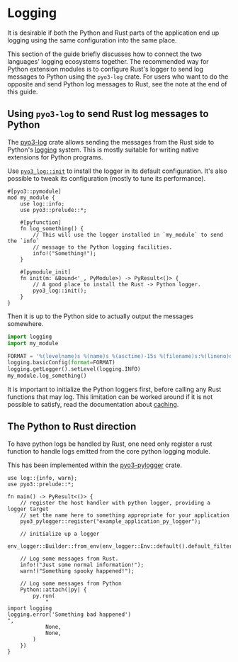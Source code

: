 # Logging

It is desirable if both the Python and Rust parts of the application end up
logging using the same configuration into the same place.

This section of the guide briefly discusses how to connect the two languages'
logging ecosystems together. The recommended way for Python extension modules is
to configure Rust's logger to send log messages to Python using the `pyo3-log`
crate. For users who want to do the opposite and send Python log messages to
Rust, see the note at the end of this guide.

## Using `pyo3-log` to send Rust log messages to Python

The [pyo3-log] crate allows sending the messages from the Rust side to Python's
[logging] system. This is mostly suitable for writing native extensions for
Python programs.

Use [`pyo3_log::init`][init] to install the logger in its default configuration.
It's also possible to tweak its configuration (mostly to tune its performance).

```rust,no_run
#[pyo3::pymodule]
mod my_module {
    use log::info;
    use pyo3::prelude::*;

    #[pyfunction]
    fn log_something() {
        // This will use the logger installed in `my_module` to send the `info`
        // message to the Python logging facilities.
        info!("Something!");
    }

    #[pymodule_init]
    fn init(m: &Bound<'_, PyModule>) -> PyResult<()> {
        // A good place to install the Rust -> Python logger.
        pyo3_log::init();
    }
}
```

Then it is up to the Python side to actually output the messages somewhere.

```python
import logging
import my_module

FORMAT = '%(levelname)s %(name)s %(asctime)-15s %(filename)s:%(lineno)d %(message)s'
logging.basicConfig(format=FORMAT)
logging.getLogger().setLevel(logging.INFO)
my_module.log_something()
```

It is important to initialize the Python loggers first, before calling any Rust
functions that may log. This limitation can be worked around if it is not
possible to satisfy, read the documentation about [caching].

## The Python to Rust direction

To have python logs be handled by Rust, one need only register a rust function to handle logs emitted from the core python logging module.

This has been implemented within the [pyo3-pylogger] crate.

```rust,no_run
use log::{info, warn};
use pyo3::prelude::*;

fn main() -> PyResult<()> {
    // register the host handler with python logger, providing a logger target
    // set the name here to something appropriate for your application
    pyo3_pylogger::register("example_application_py_logger");

    // initialize up a logger
    env_logger::Builder::from_env(env_logger::Env::default().default_filter_or("trace")).init();

    // Log some messages from Rust.
    info!("Just some normal information!");
    warn!("Something spooky happened!");

    // Log some messages from Python
    Python::attach(|py| {
        py.run(
            "
import logging
logging.error('Something bad happened')
",
            None,
            None,
        )
    })
}
```

[logging]: https://docs.python.org/3/library/logging.html
[pyo3-log]: https://crates.io/crates/pyo3-log
[init]: https://docs.rs/pyo3-log/*/pyo3_log/fn.init.html
[caching]: https://docs.rs/pyo3-log/*/pyo3_log/#performance-filtering-and-caching
[pyo3-pylogger]: https://crates.io/crates/pyo3-pylogger
